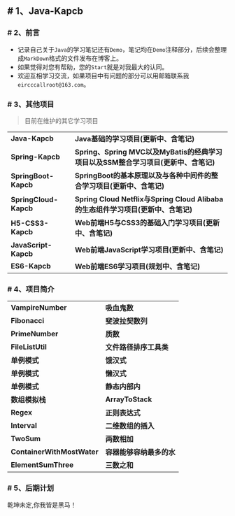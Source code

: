 ## # 1、Java-Kapcb

### # 2、前言

- 记录自己关于`Java`的学习笔记还有`Demo`，笔记均在`Demo`注释部分，后续会整理成`MarkDown`格式的文件发布在博客上。
- 如果觉得对您有帮助，您的`Start`就是对我最大的认同。
- 欢迎互相学习交流，如果项目中有问题的部分可以用邮箱联系我`eircccallroot@163.com`。

### # 3、其他项目

> 目前在维护的其它学习项目

<table>
    <tr>
        <td><a style="text-decoration: none;" href="https://github.com/Eircc/Java-Kapcb" target="_blank"><strong>Java-Kapcb</strong></a></td>
        <td><a style="text-decoration: none;" href="https://github.com/Eircc/Java-Kapcb" target="_blank"><b>Java基础的学习项目(更新中、含笔记)</b></a></td>
    </tr>
    <tr>
    	<td><a style="text-decoration: none;" href="https://github.com/Eircc/Spring-Kapcb" target="_blank"><strong>Spring-Kapcb</strong></a></td>
        <td><a style="text-decoration: none;" href="https://github.com/Eircc/Spring-Kapcb" target="_blank"><b>Spring、Spring MVC以及MyBatis的经典学习项目以及SSM整合学习项目(更新中、含笔记)</b></a></td>
    </tr>
    <tr>
    	<td><a style="text-decoration: none;" href="https://github.com/Eircc/SpringBoot-Kapcb" target="_blank"><strong>SpringBoot-Kapcb</strong></a></td>
        <td><a style="text-decoration: none;" href="https://github.com/Eircc/SpringBoot-Kapcb" target="_blank"><b>SpringBoot的基本原理以及与各种中间件的整合学习项目(更新中、含笔记)</b></a></td>
    </tr>
    <tr>
    	<td><a style="text-decoration: none;" href="https://github.com/Eircc/SpringCloud-Kapcb" target="_blank"><strong>SpringCloud-Kapcb</strong></a></td>
        <td><a style="text-decoration: none;" href="https://github.com/Eircc/SpringCloud-Kapcb" target="_blank"><b>Spring Cloud Netflix与Spring Cloud Alibaba的生态组件学习项目(更新中、含笔记)</b></a></td>
    </tr>
    <tr>
        <td><a style="text-decoration: none;" href="https://github.com/Eircc/H5-CSS3-Kapcb" target="_blank"><strong>H5-CSS3-Kapcb</strong></a></td>
        <td><a style="text-decoration: none;" href="https://github.com/Eircc/H5-CSS3-Kapcb" target="_blank"><b>Web前端H5与CSS3的基础入门学习项目(更新中、含笔记)</b></a></td>
    </tr>
    <tr>
    	<td><a style="text-decoration: none;" href="https://github.com/Eircc/JavaScript-Kapcb" target="_blank"><strong>JavaScript-Kapcb</strong></a></td>
        <td><a style="text-decoration: none;" href="https://github.com/Eircc/JavaScript-Kapcb" target="_blank"><b>Web前端JavaScript学习项目(更新中、含笔记)</b></a></td>
    </tr>
     <tr>
    	<td><a style="text-decoration: none;" href="#" target="_blank"><strong>ES6-Kapcb</strong></a></td>
        <td><a style="text-decoration: none;" href="#" target="_nlank"><strong>Web前端ES6学习项目(规划中、含笔记)</strong></a></td>
    </tr>
</table>

### # 4、项目简介
<table>
    <tr>
    	<td><a style="text-decoration: none;" href="https://github.com/Eircc/Java-Kapcb/blob/master/src/main/java/com/kapcb/ccc/algorithm/VampireNumber.java" target="_blank"><strong>VampireNumber</strong></a></td>
        <td><a style="text-decoration: none;" href="https://github.com/Eircc/Java-Kapcb/blob/master/src/main/java/com/kapcb/ccc/algorithm/VampireNumber.java" target="_blank"><strong>吸血鬼数</strong></a></td>   
    </tr>
    <tr>
    	<td><a style="text-decoration: none;" href="https://github.com/Eircc/Java-Kapcb/blob/master/src/main/java/com/kapcb/ccc/algorithm/Fibonacci.java" target="_blank"><strong>Fibonacci</strong></a></td>
        <td><a style="text-decoration: none;" href="https://github.com/Eircc/Java-Kapcb/blob/master/src/main/java/com/kapcb/ccc/algorithm/Fibonacci.java" target="_blank"><strong>斐波拉契数列</strong></a></td>   
    </tr>       
    <tr>
    	<td><a style="text-decoration: none;" href="https://github.com/Eircc/Java-Kapcb/blob/master/src/main/java/com/kapcb/ccc/algorithm/PrimeNumber" target="_blank"><strong>PrimeNumber</strong></a></td>
        <td><a style="text-decoration: none;" href="https://github.com/Eircc/Java-Kapcb/blob/master/src/main/java/com/kapcb/ccc/algorithm/PrimeNumber" target="_blank"><strong>质数</strong></a></td>
    </tr>
    <tr>
    	<td><a style="text-decoration: none;" href="https://github.com/kapbc/Java-Kapcb/blob/master/src/main/java/com/kapcb/ccc/util/FileListUtil.java" target="_blank"><strong>FileListUtil</strong></a></td>
        <td><a style="text-decoration: none;" href="https://github.com/kapbc/Java-Kapcb/blob/master/src/main/java/com/kapcb/ccc/util/FileListUtil.java" target="_blank"><strong>文件路径排序工具类</strong></a></td>
    </tr>
    <tr>
    	<td><a style="text-decoration: none;" href="https://github.com/kapbc/Java-Kapcb/tree/master/src/main/java/com/kapcb/ccc/pattern/singleton/hungry" target="_blank"><strong>单例模式</strong></a></td>
        <td><a style="text-decoration: none;" href="https://github.com/kapbc/Java-Kapcb/tree/master/src/main/java/com/kapcb/ccc/pattern/singleton/hungry" target="_blank"><strong>饿汉式</strong></a></td>
    </tr>
    <tr>
    	<td><a style="text-decoration: none;" href="https://github.com/kapbc/Java-Kapcb/tree/master/src/main/java/com/kapcb/ccc/pattern/singleton/lazy" target="_blank"><strong>单例模式</strong></a></td>
        <td><a style="text-decoration: none;" href="https://github.com/kapbc/Java-Kapcb/tree/master/src/main/java/com/kapcb/ccc/pattern/singleton/lazy" target="_blank"><strong>懒汉式</strong></a></td>
    </tr>
    <tr>
    	<td><a style="text-decoration: none;" href="https://github.com/kapbc/Java-Kapcb/tree/master/src/main/java/com/kapcb/ccc/pattern/singleton/inner" target="_blank"><strong>单例模式</strong></a></td>
        <td><a style="text-decoration: none;" href="https://github.com/kapbc/Java-Kapcb/tree/master/src/main/java/com/kapcb/ccc/pattern/singleton/inner" target="_blank"><strong>静态内部内</strong></a></td>
    </tr>
    <tr>
    	<td><a style="text-decoration: none;" href="https://github.com/kapbc/Java-Kapcb/tree/master/src/main/java/com/kapcb/ccc/data/stack" target="_blank"><strong>数组模拟栈</strong></a></td>
        <td><a style="text-decoration: none;" href="https://github.com/kapbc/Java-Kapcb/tree/master/src/main/java/com/kapcb/ccc/data/stack" target="_blank"><strong>ArrayToStack</strong></a></td>
    </tr>
    <tr>
    	<td><a style="text-decoration: none;" href="https://github.com/kapbc/Java-Kapcb/tree/master/src/main/java/com/kapcb/ccc/regex" target="_blank"><strong>Regex</strong></a></td>
        <td><a style="text-decoration: none;" href="https://github.com/kapbc/Java-Kapcb/tree/master/src/main/java/com/kapcb/ccc/regex" target="_blank"><strong>正则表达式</strong></a></td>
    </tr>
    <tr>
    	<td><a style="text-decoration: none;" href="https://github.com/kapbc/Java-Kapcb/blob/master/src/main/java/com/kapcb/ccc/leetcode/Interval.java" target="_blank"><strong>Interval</strong></a></td>
        <td><a style="text-decoration: none;" href="https://github.com/kapbc/Java-Kapcb/blob/master/src/main/java/com/kapcb/ccc/leetcode/Interval.java" target="_blank"><strong>二维数组的插入</strong></a></td>
    </tr>
    <tr>
    	<td><a style="text-decoration: none;" href="https://github.com/kapbc/Java-Kapcb/blob/master/src/main/java/com/kapcb/ccc/leetcode/TwoSum.java" target="_blank"><strong>TwoSum</strong></a></td>
        <td><a style="text-decoration: none;" href="https://github.com/kapbc/Java-Kapcb/blob/master/src/main/java/com/kapcb/ccc/leetcode/TwoSum.java" target="_blank"><strong>两数相加</strong></a></td>
    </tr>
    <tr>
    	<td><a style="text-decoration: none;" href="https://github.com/kapbc/Java-Kapcb/blob/master/src/main/java/com/kapcb/ccc/leetcode/ContainerWithMostWater.java" target="_blank"><strong>ContainerWithMostWater</strong></a></td>
        <td><a style="text-decoration: none;" href="https://github.com/kapbc/Java-Kapcb/blob/master/src/main/java/com/kapcb/ccc/leetcode/ContainerWithMostWater.java" target="_blank"><strong>容器能够容纳最多的水</strong></a></td>
    </tr>
    <tr>
    	<td><a style="text-decoration: none;" href="https://github.com/kapbc/Java-Kapcb/blob/master/src/main/java/com/kapcb/ccc/leetcode/ElementSumThree.java" target="_blank"><strong>ElementSumThree</strong></a></td>
        <td><a style="text-decoration: none;" href="https://github.com/kapbc/Java-Kapcb/blob/master/src/main/java/com/kapcb/ccc/leetcode/ElementSumThree.java" target="_blank"><strong>三数之和</strong></a></td>
    </tr>
</table>

### # 5、后期计划

乾坤未定,你我皆是黑马！
